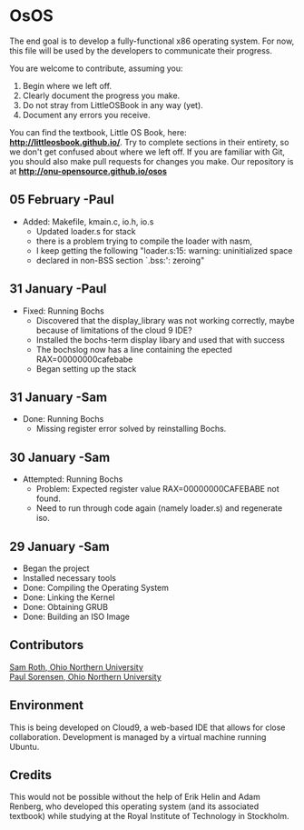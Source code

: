 # OsOS

The end goal is to develop a fully-functional x86 operating system.
For now, this file will be used by the developers to communicate their
progress.

You are welcome to contribute, assuming you:

1. Begin where we left off.
2. Clearly document the progress you make.
3. Do not stray from LittleOSBook in any way (yet).
4. Document any errors you receive.

You can find the textbook, Little OS Book, here: **http://littleosbook.github.io/**.
Try to complete sections in their entirety, so we don't get confused about where we left off.
If you are familiar with Git, you should also make pull requests for changes you make.
Our repository is at **http://onu-opensource.github.io/osos**

## 05 February -Paul

- Added: Makefile, kmain.c, io.h, io.s
    - Updated loader.s for stack
    - there is a problem trying to compile the loader with nasm, 
    - I keep getting the following "loader.s:15: warning: uninitialized space 
    - declared in non-BSS section `.bss:': zeroing"

## 31 January -Paul

- Fixed: Running Bochs
    - Discovered that the display_library was not working correctly, 
      maybe because of limitations of the cloud 9 IDE?
    - Installed the bochs-term display libary and used that with success
    - The bochslog now has a line containing the epected RAX=00000000cafebabe
    - Began setting up the stack

## 31 January -Sam

- Done: Running Bochs
    - Missing register error solved by reinstalling Bochs.

## 30 January -Sam

- Attempted: Running Bochs
    - Problem: Expected register value RAX=00000000CAFEBABE not found.
    - Need to run through code again (namely loader.s) and regenerate iso.

## 29 January -Sam

- Began the project
- Installed necessary tools
- Done: Compiling the Operating System
- Done: Linking the Kernel
- Done: Obtaining GRUB
- Done: Building an ISO Image

## Contributors

[Sam Roth, Ohio Northern University](mailto:roth@computer.org)   
[Paul Sorensen, Ohio Northern University](mailto:p-sorensen@onu.edu)

## Environment

This is being developed on Cloud9, a web-based IDE that allows for close
collaboration. Development is managed by a virtual machine running Ubuntu.

## Credits

This would not be possible without the help of Erik Helin and Adam Renberg,
who developed this operating system (and its associated textbook) while studying
at the Royal Institute of Technology in Stockholm. 